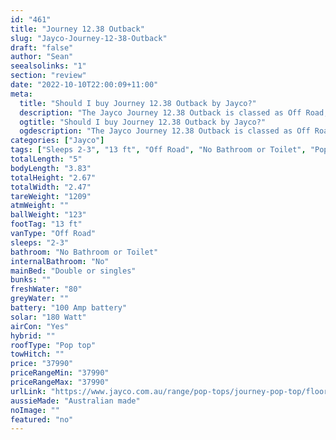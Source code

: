 ```yaml
---
id: "461"
title: "Journey 12.38 Outback"
slug: "Jayco-Journey-12-38-Outback"
draft: "false"
author: "Sean"
seealsolinks: "1"
section: "review"
date: "2022-10-10T22:00:09+11:00"
meta:
  title: "Should I buy Journey 12.38 Outback by Jayco?"
  description: "The Jayco Journey 12.38 Outback is classed as Off Road, and sleeps 2-3 people. It is Australian made and comes in at 13 ft. It generally has No Bathroom or Toilet."
  ogtitle: "Should I buy Journey 12.38 Outback by Jayco?"
  ogdescription: "The Jayco Journey 12.38 Outback is classed as Off Road, and sleeps 2-3 people. It is Australian made and comes in at 13 ft. It generally has No Bathroom or Toilet."
categories: ["Jayco"]
tags: ["Sleeps 2-3", "13 ft", "Off Road", "No Bathroom or Toilet", "Pop top", "Under 50k", "Australian made"]
totalLength: "5"
bodyLength: "3.83"
totalHeight: "2.67"
totalWidth: "2.47"
tareWeight: "1209"
atmWeight: ""
ballWeight: "123"
footTag: "13 ft"
vanType: "Off Road"
sleeps: "2-3"
bathroom: "No Bathroom or Toilet"
internalBathroom: "No"
mainBed: "Double or singles"
bunks: ""
freshWater: "80"
greyWater: ""
battery: "100 Amp battery"
solar: "180 Watt"
airCon: "Yes"
hybrid: ""
roofType: "Pop top"
towHitch: ""
price: "37990"
priceRangeMin: "37990"
priceRangeMax: "37990"
urlLink: "https://www.jayco.com.au/range/pop-tops/journey-pop-top/floor-plans/outback/journey-1238-1objy-my22"
aussieMade: "Australian made"
noImage: ""
featured: "no"
---
```

